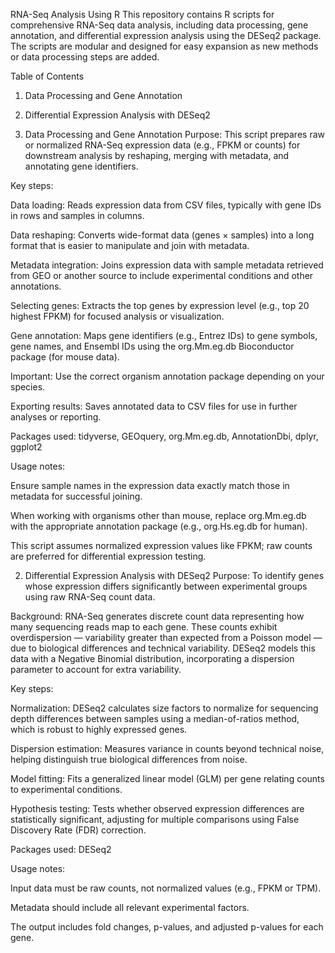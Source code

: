 RNA-Seq Analysis Using R
This repository contains R scripts for comprehensive RNA-Seq data analysis, including data processing, gene annotation, and differential expression analysis using the DESeq2 package. The scripts are modular and designed for easy expansion as new methods or data processing steps are added.

Table of Contents
1. Data Processing and Gene Annotation

2. Differential Expression Analysis with DESeq2


1. Data Processing and Gene Annotation
Purpose:
This script prepares raw or normalized RNA-Seq expression data (e.g., FPKM or counts) for downstream analysis by reshaping, merging with metadata, and annotating gene identifiers.

Key steps:

Data loading: Reads expression data from CSV files, typically with gene IDs in rows and samples in columns.

Data reshaping: Converts wide-format data (genes × samples) into a long format that is easier to manipulate and join with metadata.

Metadata integration: Joins expression data with sample metadata retrieved from GEO or another source to include experimental conditions and other annotations.

Selecting genes: Extracts the top genes by expression level (e.g., top 20 highest FPKM) for focused analysis or visualization.

Gene annotation: Maps gene identifiers (e.g., Entrez IDs) to gene symbols, gene names, and Ensembl IDs using the org.Mm.eg.db Bioconductor package (for mouse data).

Important: Use the correct organism annotation package depending on your species.

Exporting results: Saves annotated data to CSV files for use in further analyses or reporting.

Packages used:
tidyverse, GEOquery, org.Mm.eg.db, AnnotationDbi, dplyr, ggplot2

Usage notes:

Ensure sample names in the expression data exactly match those in metadata for successful joining.

When working with organisms other than mouse, replace org.Mm.eg.db with the appropriate annotation package (e.g., org.Hs.eg.db for human).

This script assumes normalized expression values like FPKM; raw counts are preferred for differential expression testing.

2. Differential Expression Analysis with DESeq2
Purpose:
To identify genes whose expression differs significantly between experimental groups using raw RNA-Seq count data.

Background:
RNA-Seq generates discrete count data representing how many sequencing reads map to each gene. These counts exhibit overdispersion — variability greater than expected from a Poisson model — due to biological differences and technical variability. DESeq2 models this data with a Negative Binomial distribution, incorporating a dispersion parameter to account for extra variability.

Key steps:

Normalization:
DESeq2 calculates size factors to normalize for sequencing depth differences between samples using a median-of-ratios method, which is robust to highly expressed genes.

Dispersion estimation:
Measures variance in counts beyond technical noise, helping distinguish true biological differences from noise.

Model fitting:
Fits a generalized linear model (GLM) per gene relating counts to experimental conditions.

Hypothesis testing:
Tests whether observed expression differences are statistically significant, adjusting for multiple comparisons using False Discovery Rate (FDR) correction.

Packages used:
DESeq2

Usage notes:

Input data must be raw counts, not normalized values (e.g., FPKM or TPM).

Metadata should include all relevant experimental factors.

The output includes fold changes, p-values, and adjusted p-values for each gene.




